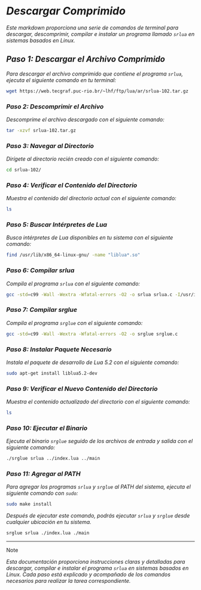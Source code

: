 <!-- Autor: Daniel Benjamin Perez Morales -->
<!-- GitHub: https://github.com/DanielPerezMoralesDev13 -->
<!-- Correo electrónico: danielperezdev@proton.me  -->

# ***Descargar Comprimido***

*Este markdown proporciona una serie de comandos de terminal para descargar, descomprimir, compilar e instalar un programa llamado `srlua` en sistemas basados en Linux.*

## ***Paso 1: Descargar el Archivo Comprimido***

*Para descargar el archivo comprimido que contiene el programa `srlua`, ejecuta el siguiente comando en tu terminal:*

```bash
wget https://web.tecgraf.puc-rio.br/~lhf/ftp/lua/ar/srlua-102.tar.gz
```

### ***Paso 2: Descomprimir el Archivo***

*Descomprime el archivo descargado con el siguiente comando:*

```bash
tar -xzvf srlua-102.tar.gz
```

### ***Paso 3: Navegar al Directorio***

*Dirígete al directorio recién creado con el siguiente comando:*

```bash
cd srlua-102/
```

### ***Paso 4: Verificar el Contenido del Directorio***

*Muestra el contenido del directorio actual con el siguiente comando:*

```bash
ls
```

### ***Paso 5: Buscar Intérpretes de Lua***

*Busca intérpretes de Lua disponibles en tu sistema con el siguiente comando:*

```bash
find /usr/lib/x86_64-linux-gnu/ -name "liblua*.so"
```

### ***Paso 6: Compilar srlua***

*Compila el programa `srlua` con el siguiente comando:*

```bash
gcc -std=c99 -Wall -Wextra -Wfatal-errors -O2 -o srlua srlua.c -I/usr/include/lua5.2 -L/usr/lib/x86_64-linux-gnu/ -llua5.2 -lm -ldl -Wl,-E
```

### ***Paso 7: Compilar srglue***

*Compila el programa `srglue` con el siguiente comando:*

```bash
gcc -std=c99 -Wall -Wextra -Wfatal-errors -O2 -o srglue srglue.c
```

### ***Paso 8: Instalar Paquete Necesario***

*Instala el paquete de desarrollo de Lua 5.2 con el siguiente comando:*

```bash
sudo apt-get install liblua5.2-dev
```

### ***Paso 9: Verificar el Nuevo Contenido del Directorio***

*Muestra el contenido actualizado del directorio con el siguiente comando:*

```bash
ls
```

### ***Paso 10: Ejecutar el Binario***

*Ejecuta el binario `srglue` seguido de los archivos de entrada y salida con el siguiente comando:*

```bash
./srglue srlua ../index.lua ../main
```

### ***Paso 11: Agregar al PATH***

*Para agregar los programas `srlua` y `srglue` al PATH del sistema, ejecuta el siguiente comando con `sudo`:*

```bash
sudo make install
```

*Después de ejecutar este comando, podrás ejecutar `srlua` y `srglue` desde cualquier ubicación en tu sistema.*

```bash
srglue srlua ./index.lua ./main
```

---

> [!NOTE]
> *Esta documentación proporciona instrucciones claras y detalladas para descargar, compilar e instalar el programa `srlua` en sistemas basados en Linux. Cada paso está explicado y acompañado de los comandos necesarios para realizar la tarea correspondiente.*
